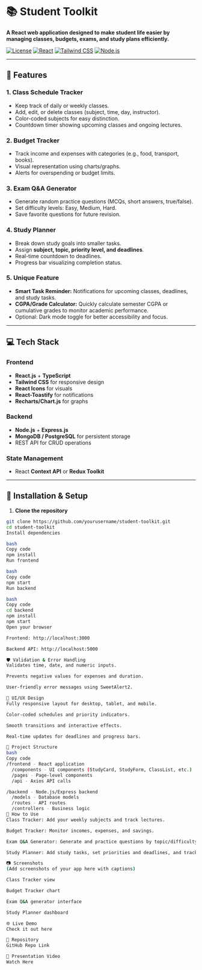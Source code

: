 # 📚 Student Toolkit

**A React web application designed to make student life easier by managing classes, budgets, exams, and study plans efficiently.**

[![License](https://img.shields.io/badge/License-MIT-green)](LICENSE)
[![React](https://img.shields.io/badge/React-18-blue?logo=react)](https://reactjs.org/)
[![Tailwind CSS](https://img.shields.io/badge/TailwindCSS-3.3-blue?logo=tailwindcss)](https://tailwindcss.com/)
[![Node.js](https://img.shields.io/badge/Node.js-18-green?logo=node.js)](https://nodejs.org/)

---

## 🎯 Features

### 1. Class Schedule Tracker
- Keep track of daily or weekly classes.  
- Add, edit, or delete classes (subject, time, day, instructor).  
- Color-coded subjects for easy distinction.  
- Countdown timer showing upcoming classes and ongoing lectures.  

### 2. Budget Tracker
- Track income and expenses with categories (e.g., food, transport, books).  
- Visual representation using charts/graphs.  
- Alerts for overspending or budget limits.  

### 3. Exam Q&A Generator
- Generate random practice questions (MCQs, short answers, true/false).  
- Set difficulty levels: Easy, Medium, Hard.  
- Save favorite questions for future revision.  

### 4. Study Planner
- Break down study goals into smaller tasks.  
- Assign **subject, topic, priority level, and deadlines**.  
- Real-time countdown to deadlines.  
- Progress bar visualizing completion status.  

### 5. Unique Feature
- **Smart Task Reminder:** Notifications for upcoming classes, deadlines, and study tasks.  
- **CGPA/Grade Calculator:** Quickly calculate semester CGPA or cumulative grades to monitor academic performance.  
- Optional: Dark mode toggle for better accessibility and focus.  


---

## 💻 Tech Stack

### Frontend
- **React.js** + **TypeScript**  
- **Tailwind CSS** for responsive design  
- **React Icons** for visuals  
- **React-Toastify** for notifications  
- **Recharts/Chart.js** for graphs  

### Backend
- **Node.js** + **Express.js**  
- **MongoDB / PostgreSQL** for persistent storage  
- REST API for CRUD operations  

### State Management
- React **Context API** or **Redux Toolkit**  

---

## 🔧 Installation & Setup

1. **Clone the repository**
```bash
git clone https://github.com/yourusername/student-toolkit.git
cd student-toolkit
Install dependencies

bash
Copy code
npm install
Run frontend

bash
Copy code
npm start
Run backend

bash
Copy code
cd backend
npm install
npm start
Open your browser

Frontend: http://localhost:3000

Backend API: http://localhost:5000

🛡️ Validation & Error Handling
Validates time, date, and numeric inputs.

Prevents negative values for expenses and duration.

User-friendly error messages using SweetAlert2.

🎨 UI/UX Design
Fully responsive layout for desktop, tablet, and mobile.

Color-coded schedules and priority indicators.

Smooth transitions and interactive effects.

Real-time updates for deadlines and progress bars.

📂 Project Structure
bash
Copy code
/frontend - React application
  /components - UI components (StudyCard, StudyForm, ClassList, etc.)
  /pages - Page-level components
  /api - Axios API calls

/backend - Node.js/Express backend
  /models - Database models
  /routes - API routes
  /controllers - Business logic
📌 How to Use
Class Tracker: Add your weekly subjects and track lectures.

Budget Tracker: Monitor incomes, expenses, and savings.

Exam Q&A Generator: Generate and practice questions by topic/difficulty.

Study Planner: Add study tasks, set priorities and deadlines, and track progress.

📷 Screenshots
(Add screenshots of your app here with captions)

Class Tracker view

Budget Tracker chart

Exam Q&A generator interface

Study Planner dashboard

🌐 Live Demo
Check it out here

📁 Repository
GitHub Repo Link

🎥 Presentation Video
Watch Here

